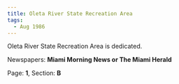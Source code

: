 ```yaml
---  
title: Oleta River State Recreation Area  
tags:  
  - Aug 1986  
---  
```

  
Oleta River State Recreation Area is dedicated.  
  
Newspapers: **Miami Morning News or The Miami Herald**  
  
Page: **1**, Section: **B** 

